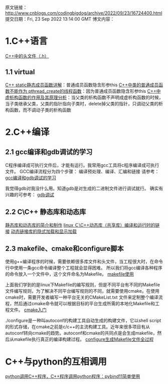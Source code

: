 原文链接：http://www.cnblogs.com/codingbigdog/archive/2022/09/23/16724400.html
提交日期：Fri, 23 Sep 2022 13:14:00 GMT
博文内容：
# 1.C++语言

[C++中的头文件（.h）](https://blog.csdn.net/qq_42775938/article/details/123168445#comments_21679785)


## 1.1 virtual
[C++ static静态成员函数详解](http://c.biancheng.net/view/2228.html)：普通成员函数隐含形参this
[ C++中类的普通成员函数不能作为 pthread_create的线程函数](https://blog.csdn.net/hsd2012/article/details/51207585)：因为普通成员函数隐含形参this
[C++中虚析构函数的作用及其原理分析](https://blog.csdn.net/weicao1990/article/details/81911341)：当父类的析构函数不声明成虚析构函数的时候，当子类继承父类，父类的指针指向子类时，delete掉父类的指针，只调动父类的析构函数，而不调动子类的析构函数


# 2.C++编译


## 2.1 gcc编译和gdb调试的学习
C程序编译成可执行文件后，才能有运行。我常用gcc工具将c程序编译成可执行文件。
GCC编译流程分为四个步骤： 编译预处理、编译、汇编和链接
请参考：[gcc编译和gdb调试的学习](https://blog.csdn.net/qq_42775938/article/details/122346013)

我觉得gdb对我没什么用。知道gdb是对生成的二进制文件进行调试就行。
确实有兴趣的可参考： [gdb调试](https://www.cnblogs.com/codingbigdog/p/16424650.html)



## 2.2 C\C++ 静态库和动态库
[静态库和动态库的简介和制作](https://www.cnblogs.com/codingbigdog/p/16412416.html)
[linux Ｃ\C++动态库（共享库）编译和运行时的链接](https://www.cnblogs.com/codingbigdog/p/16320965.html)
[动态链接库的隐式加载和显示加载](https://www.cnblogs.com/codingbigdog/p/16414555.html)



## 2.3 makefile、cmake和configure脚本
使用g++编译程序的时候，需要依赖很多库文件和头文件，当工程很大时，在命令行中使用一条gcc命令编译整个工程就会显得困难。
所以我们将gcc编译各种程序的命令放入一个文件中，这个文件命名为Makefile。
[makefile使用](https://www.cnblogs.com/codingbigdog/p/16262239.html)

上面我们学到的是linux下Makefile的编写规则，但是不同平台有不同的Makefile文件编写规则，为了解决不同平台编写规则的不同，就需要使用cmake。在使用cmake时，需要开发者编写一种平台无关的CMakeList.txt 文件来定制整个编译流程，然后通过cmake命令就可以根据目标的平台生成所需的本地化Makefile和工程文件。
[cmake入门](https://www.cnblogs.com/codingbigdog/p/16459532.html)

./configure是一种叫autoconf的构建工具自动生成的构建文件，它以shell script的形式存储，在cmake之前是c/c++的主流构建工具。近年来很多项目有从autoconf转向cmake的趋势。autoconf和cmake的共同点是会生成makefile，然后从makefile执行真正的编译构建过程。
[configure生成Makefile文件全过程](https://www.cnblogs.com/Braveliu/p/11340132.html)




# C++与python的互相调用
[python调用C++程序，C++程序调用python程序：pybind11简单使用](https://www.cnblogs.com/codingbigdog/p/16512831.html)

